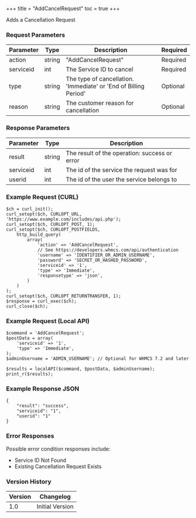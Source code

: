 +++
title = "AddCancelRequest"
toc = true
+++

Adds a Cancellation Request

### Request Parameters

| Parameter | Type | Description | Required |
| --------- | ---- | ----------- | -------- |
| action | string | "AddCancelRequest" | Required |
| serviceid | int | The Service ID to cancel | Required |
| type | string | The type of cancellation. 'Immediate' or 'End of Billing Period' | Optional |
| reason | string | The customer reason for cancellation | Optional |

### Response Parameters

| Parameter | Type | Description |
| --------- | ---- | ----------- |
| result | string | The result of the operation: success or error |
| serviceid | int | The id of the service the request was for |
| userid | int | The id of the user the service belongs to |


### Example Request (CURL)

```
$ch = curl_init();
curl_setopt($ch, CURLOPT_URL, 'https://www.example.com/includes/api.php');
curl_setopt($ch, CURLOPT_POST, 1);
curl_setopt($ch, CURLOPT_POSTFIELDS,
    http_build_query(
        array(
            'action' => 'AddCancelRequest',
            // See https://developers.whmcs.com/api/authentication
            'username' => 'IDENTIFIER_OR_ADMIN_USERNAME',
            'password' => 'SECRET_OR_HASHED_PASSWORD',
            'serviceid' => '1',
            'type' => 'Immediate',
            'responsetype' => 'json',
        )
    )
);
curl_setopt($ch, CURLOPT_RETURNTRANSFER, 1);
$response = curl_exec($ch);
curl_close($ch);
```


### Example Request (Local API)

```
$command = 'AddCancelRequest';
$postData = array(
    'serviceid' => '1',
    'type' => 'Immediate',
);
$adminUsername = 'ADMIN_USERNAME'; // Optional for WHMCS 7.2 and later

$results = localAPI($command, $postData, $adminUsername);
print_r($results);
```


### Example Response JSON

```
{
    "result": "success",
    "serviceid": "1",
    "userid": "1"
}
```


### Error Responses

Possible error condition responses include:

* Service ID Not Found
* Existing Cancellation Request Exists


### Version History

| Version | Changelog |
| ------- | --------- |
| 1.0 | Initial Version |
